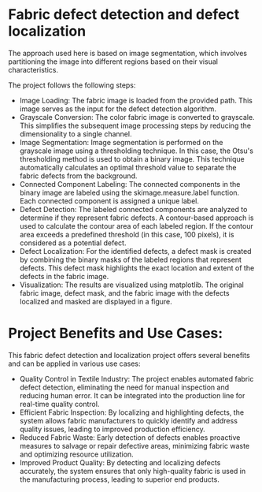 # Fabric defect detection and defect localization
The approach used here is based on image segmentation, which involves partitioning the image into different regions based on their visual characteristics.

The project follows the following steps:

- Image Loading: The fabric image is loaded from the provided path. This image serves as the input for the defect detection algorithm.
- Grayscale Conversion: The color fabric image is converted to grayscale. This simplifies the subsequent image processing steps by reducing the dimensionality to a single channel.
- Image Segmentation: Image segmentation is performed on the grayscale image using a thresholding technique. In this case, the Otsu's thresholding method is used to obtain a binary image. This technique automatically calculates an optimal threshold value to separate the fabric defects from the background.
- Connected Component Labeling: The connected components in the binary image are labeled using the skimage.measure.label function. Each connected component is assigned a unique label.
- Defect Detection: The labeled connected components are analyzed to determine if they represent fabric defects. A contour-based approach is used to calculate the contour area of each labeled region. If the contour area exceeds a predefined threshold (in this case, 100 pixels), it is considered as a potential defect.
- Defect Localization: For the identified defects, a defect mask is created by combining the binary masks of the labeled regions that represent defects. This defect mask highlights the exact location and extent of the defects in the fabric image.
- Visualization: The results are visualized using matplotlib. The original fabric image, defect mask, and the fabric image with the defects localized and masked are displayed in a figure.

# Project Benefits and Use Cases:

This fabric defect detection and localization project offers several benefits and can be applied in various use cases:

- Quality Control in Textile Industry: The project enables automated fabric defect detection, eliminating the need for manual inspection and reducing human error. It can be integrated into the production line for real-time quality control.
- Efficient Fabric Inspection: By localizing and highlighting defects, the system allows fabric manufacturers to quickly identify and address quality issues, leading to improved production efficiency.
- Reduced Fabric Waste: Early detection of defects enables proactive measures to salvage or repair defective areas, minimizing fabric waste and optimizing resource utilization.
- Improved Product Quality: By detecting and localizing defects accurately, the system ensures that only high-quality fabric is used in the manufacturing process, leading to superior end products.
